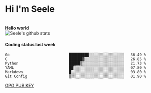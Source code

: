 <h1>Hi I'm Seele</h1>
<br>
<b> Hello world</b>
<br>
<img src="https://github-readme-stats.vercel.app/api?username=Seele0oO&show_icons=true&icon_color=0366d6&bg_color=ffffff&hide_title=true&hide=contribs&include_all_commits=true" alt="Seele's github stats"/>
<br>

<h4>Coding status last week </h4>

<!--START_SECTION:waka-->

```text
Go                           █████████░░░░░░░░░░░░░░░░   36.49 %
C                            ██████▓░░░░░░░░░░░░░░░░░░   26.85 %
Python                       █████▒░░░░░░░░░░░░░░░░░░░   21.73 %
YAML                         ██░░░░░░░░░░░░░░░░░░░░░░░   07.80 %
Markdown                     █░░░░░░░░░░░░░░░░░░░░░░░░   03.80 %
Git Config                   ▒░░░░░░░░░░░░░░░░░░░░░░░░   01.90 %
```

<!--END_SECTION:waka-->



[GPG PUB KEY](https://keys.openpgp.org/vks/v1/by-fingerprint/3FCE91BF5B9666B55B67213C4C57B7824A5B6680)

